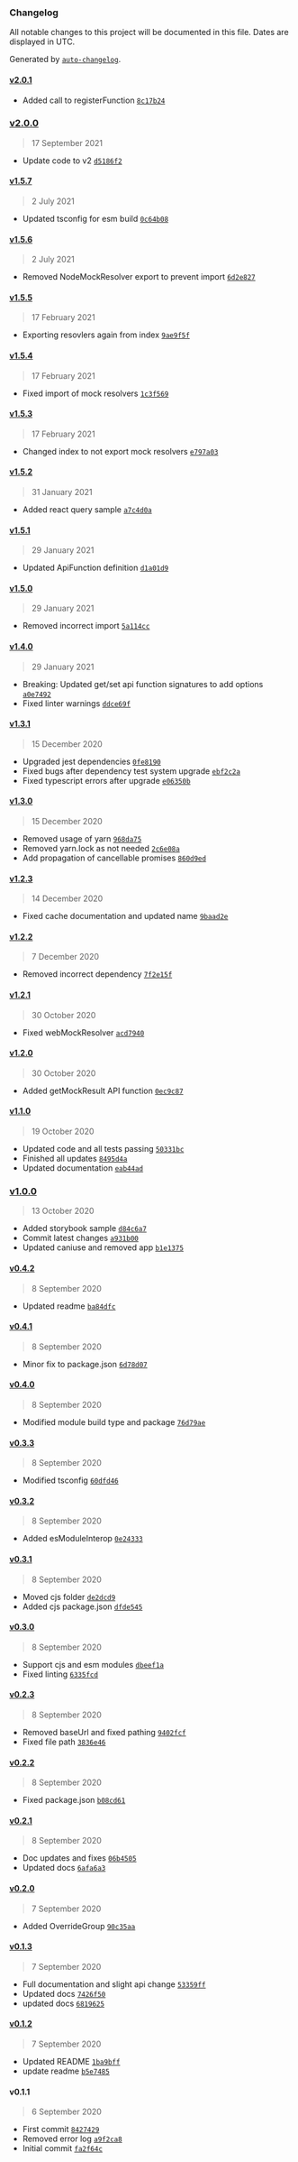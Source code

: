 ### Changelog

All notable changes to this project will be documented in this file. Dates are displayed in UTC.

Generated by [`auto-changelog`](https://github.com/CookPete/auto-changelog).

#### [v2.0.1](https://github.com/mlmassey/api-layer/compare/v2.0.0...v2.0.1)

- Added call to registerFunction [`8c17b24`](https://github.com/mlmassey/api-layer/commit/8c17b24fd58d06d28fa2893231fc44fa91b2a9bc)

### [v2.0.0](https://github.com/mlmassey/api-layer/compare/v1.5.7...v2.0.0)

> 17 September 2021

- Update code to v2 [`d5186f2`](https://github.com/mlmassey/api-layer/commit/d5186f21868a91facdf3c220e5df91686107262a)

#### [v1.5.7](https://github.com/mlmassey/api-layer/compare/v1.5.6...v1.5.7)

> 2 July 2021

- Updated tsconfig for esm build [`0c64b08`](https://github.com/mlmassey/api-layer/commit/0c64b089c86e27d34c4aaaed764a101b44e2051f)

#### [v1.5.6](https://github.com/mlmassey/api-layer/compare/v1.5.5...v1.5.6)

> 2 July 2021

- Removed NodeMockResolver export to prevent import [`6d2e827`](https://github.com/mlmassey/api-layer/commit/6d2e8274c7d36780e210d2bc4409488b1515b1c2)

#### [v1.5.5](https://github.com/mlmassey/api-layer/compare/v1.5.4...v1.5.5)

> 17 February 2021

- Exporting resovlers again from index [`9ae9f5f`](https://github.com/mlmassey/api-layer/commit/9ae9f5f38b29f5037e86bda3cae6821a7ac7e46e)

#### [v1.5.4](https://github.com/mlmassey/api-layer/compare/v1.5.3...v1.5.4)

> 17 February 2021

- Fixed import of mock resolvers [`1c3f569`](https://github.com/mlmassey/api-layer/commit/1c3f5691c7e4264134b02239f2313eff3376f2ee)

#### [v1.5.3](https://github.com/mlmassey/api-layer/compare/v1.5.2...v1.5.3)

> 17 February 2021

- Changed index to not export mock resolvers [`e797a03`](https://github.com/mlmassey/api-layer/commit/e797a03ccf9eac9782ef8f95e1b5db352ca8dead)

#### [v1.5.2](https://github.com/mlmassey/api-layer/compare/v1.5.1...v1.5.2)

> 31 January 2021

- Added react query sample [`a7c4d0a`](https://github.com/mlmassey/api-layer/commit/a7c4d0a2de873c497ba65e33a4d316f60260474c)

#### [v1.5.1](https://github.com/mlmassey/api-layer/compare/v1.5.0...v1.5.1)

> 29 January 2021

- Updated ApiFunction definition [`d1a01d9`](https://github.com/mlmassey/api-layer/commit/d1a01d9bf81807b4f89b01bd3df73f3e74dcf6ce)

#### [v1.5.0](https://github.com/mlmassey/api-layer/compare/v1.4.0...v1.5.0)

> 29 January 2021

- Removed incorrect import [`5a114cc`](https://github.com/mlmassey/api-layer/commit/5a114cc0fcaf6e468c51c4740f3df8873285f387)

#### [v1.4.0](https://github.com/mlmassey/api-layer/compare/v1.3.1...v1.4.0)

> 29 January 2021

- Breaking: Updated get/set api function signatures to add options [`a0e7492`](https://github.com/mlmassey/api-layer/commit/a0e7492e8f2ccc7e84cd4fb18560f48e94db43a5)
- Fixed linter warnings [`ddce69f`](https://github.com/mlmassey/api-layer/commit/ddce69f2f8d6f9d468876847426607233fb35b2f)

#### [v1.3.1](https://github.com/mlmassey/api-layer/compare/v1.3.0...v1.3.1)

> 15 December 2020

- Upgraded jest dependencies [`0fe8190`](https://github.com/mlmassey/api-layer/commit/0fe8190aa5bb93a72e9e577964e264f6866ad8db)
- Fixed bugs after dependency test system upgrade [`ebf2c2a`](https://github.com/mlmassey/api-layer/commit/ebf2c2a2b1f34e953de9647cef4b8b4a4a79bd99)
- Fixed typescript errors after upgrade [`e06350b`](https://github.com/mlmassey/api-layer/commit/e06350bc9184696f3b5aa59c29816960a28a5d18)

#### [v1.3.0](https://github.com/mlmassey/api-layer/compare/v1.2.3...v1.3.0)

> 15 December 2020

- Removed usage of yarn [`968da75`](https://github.com/mlmassey/api-layer/commit/968da757d8ca778c4fbad938319cd44bbd59a3b8)
- Removed yarn.lock as not needed [`2c6e08a`](https://github.com/mlmassey/api-layer/commit/2c6e08ac5f4eb126e963529afaeea4e2a0d55ab7)
- Add propagation of cancellable promises [`860d9ed`](https://github.com/mlmassey/api-layer/commit/860d9ed8b8d613593b5d1a93d93e84bafc490e6c)

#### [v1.2.3](https://github.com/mlmassey/api-layer/compare/v1.2.2...v1.2.3)

> 14 December 2020

- Fixed cache documentation and updated name [`9baad2e`](https://github.com/mlmassey/api-layer/commit/9baad2e913158ebefe5f0cbb8dc3e46c42455ec1)

#### [v1.2.2](https://github.com/mlmassey/api-layer/compare/v1.2.1...v1.2.2)

> 7 December 2020

- Removed incorrect dependency [`7f2e15f`](https://github.com/mlmassey/api-layer/commit/7f2e15f26b1844f3f5060e186f40f506019edbb9)

#### [v1.2.1](https://github.com/mlmassey/api-layer/compare/v1.2.0...v1.2.1)

> 30 October 2020

- Fixed webMockResolver [`acd7940`](https://github.com/mlmassey/api-layer/commit/acd79408e98a938595896362af5d52672f53af31)

#### [v1.2.0](https://github.com/mlmassey/api-layer/compare/v1.1.0...v1.2.0)

> 30 October 2020

- Added getMockResult API function [`0ec9c87`](https://github.com/mlmassey/api-layer/commit/0ec9c87b55ee6f4fe0174073e73e23aaba7e5e12)

#### [v1.1.0](https://github.com/mlmassey/api-layer/compare/v1.0.0...v1.1.0)

> 19 October 2020

- Updated code and all tests passing [`50331bc`](https://github.com/mlmassey/api-layer/commit/50331bca7f790bcb17b56858d5177d1446fa08b1)
- Finished all updates [`8495d4a`](https://github.com/mlmassey/api-layer/commit/8495d4a5f3da094a34242828689802ae8fd26303)
- Updated documentation [`eab44ad`](https://github.com/mlmassey/api-layer/commit/eab44adebfc9a5603ebc302b7e7b3d131bdf0902)

### [v1.0.0](https://github.com/mlmassey/api-layer/compare/v0.4.2...v1.0.0)

> 13 October 2020

- Added storybook sample [`d84c6a7`](https://github.com/mlmassey/api-layer/commit/d84c6a7a5b35755e518aabc67966a3a0dacfa1cd)
- Commit latest changes [`a931b00`](https://github.com/mlmassey/api-layer/commit/a931b00520c0fb34a6d425be840380bde6e887d3)
- Updated caniuse and removed app [`b1e1375`](https://github.com/mlmassey/api-layer/commit/b1e1375b0d30d2735f5c9913a0c9568f4150c547)

#### [v0.4.2](https://github.com/mlmassey/api-layer/compare/v0.4.1...v0.4.2)

> 8 September 2020

- Updated readme [`ba84dfc`](https://github.com/mlmassey/api-layer/commit/ba84dfc3c088b6eafcde974ee0a655a8498566e5)

#### [v0.4.1](https://github.com/mlmassey/api-layer/compare/v0.4.0...v0.4.1)

> 8 September 2020

- Minor fix to package.json [`6d78d07`](https://github.com/mlmassey/api-layer/commit/6d78d075448053e2b3437411084a5df585f7d783)

#### [v0.4.0](https://github.com/mlmassey/api-layer/compare/v0.3.3...v0.4.0)

> 8 September 2020

- Modified module build type and package [`76d79ae`](https://github.com/mlmassey/api-layer/commit/76d79ae87de8f17c92d843c78d3d13d42cca308a)

#### [v0.3.3](https://github.com/mlmassey/api-layer/compare/v0.3.2...v0.3.3)

> 8 September 2020

- Modified tsconfig [`60dfd46`](https://github.com/mlmassey/api-layer/commit/60dfd46e6ea2811589031a23d67d7a75872df586)

#### [v0.3.2](https://github.com/mlmassey/api-layer/compare/v0.3.1...v0.3.2)

> 8 September 2020

- Added esModuleInterop [`0e24333`](https://github.com/mlmassey/api-layer/commit/0e24333ee61db516c155dae13e225a45b48f6c06)

#### [v0.3.1](https://github.com/mlmassey/api-layer/compare/v0.3.0...v0.3.1)

> 8 September 2020

- Moved cjs folder [`de2dcd9`](https://github.com/mlmassey/api-layer/commit/de2dcd9b6046a832431618e440b07d3d5644d6c7)
- Added cjs package.json [`dfde545`](https://github.com/mlmassey/api-layer/commit/dfde545e0b0d6a0084e3958c36b7278ac7ae259e)

#### [v0.3.0](https://github.com/mlmassey/api-layer/compare/v0.2.3...v0.3.0)

> 8 September 2020

- Support cjs and esm modules [`dbeef1a`](https://github.com/mlmassey/api-layer/commit/dbeef1a7f03f275937f441df9b21c5c376dd877c)
- Fixed linting [`6335fcd`](https://github.com/mlmassey/api-layer/commit/6335fcdce7c36103667038ce481c6af0abe48d03)

#### [v0.2.3](https://github.com/mlmassey/api-layer/compare/v0.2.2...v0.2.3)

> 8 September 2020

- Removed baseUrl and fixed pathing [`9402fcf`](https://github.com/mlmassey/api-layer/commit/9402fcf6861816cfc172f17bfa701aa7d3bd58f3)
- Fixed file path [`3836e46`](https://github.com/mlmassey/api-layer/commit/3836e46cccbfbaf9a31d8e106ec189ce2a715039)

#### [v0.2.2](https://github.com/mlmassey/api-layer/compare/v0.2.1...v0.2.2)

> 8 September 2020

- Fixed package.json [`b08cd61`](https://github.com/mlmassey/api-layer/commit/b08cd6172a0e9ef844cd3377b165f121a465ce61)

#### [v0.2.1](https://github.com/mlmassey/api-layer/compare/v0.2.0...v0.2.1)

> 8 September 2020

- Doc updates and fixes [`06b4505`](https://github.com/mlmassey/api-layer/commit/06b450589fb86792286816d0cdd9491f3745f7a7)
- Updated docs [`6afa6a3`](https://github.com/mlmassey/api-layer/commit/6afa6a3dac49cedf6417b70ce10aebd978096ec2)

#### [v0.2.0](https://github.com/mlmassey/api-layer/compare/v0.1.3...v0.2.0)

> 7 September 2020

- Added OverrideGroup [`90c35aa`](https://github.com/mlmassey/api-layer/commit/90c35aa151a9e5271ec044a4da015654837a891d)

#### [v0.1.3](https://github.com/mlmassey/api-layer/compare/v0.1.2...v0.1.3)

> 7 September 2020

- Full documentation and slight api change [`53359ff`](https://github.com/mlmassey/api-layer/commit/53359ff9c413cded705bf9987f57fab4f90d32bd)
- Updated docs [`7426f50`](https://github.com/mlmassey/api-layer/commit/7426f50358294ecde3f9f01dac598e6a46e0c879)
- updated docs [`6819625`](https://github.com/mlmassey/api-layer/commit/68196258e6c528ab08b75a39bc0d61361bc37734)

#### [v0.1.2](https://github.com/mlmassey/api-layer/compare/v0.1.1...v0.1.2)

> 7 September 2020

- Updated README [`1ba9bff`](https://github.com/mlmassey/api-layer/commit/1ba9bff845ed132d63535df357f2a3a91673eef8)
- update readme [`b5e7485`](https://github.com/mlmassey/api-layer/commit/b5e7485ab73ef14e2ee89f22b4f3f684bd06475a)

#### v0.1.1

> 6 September 2020

- First commit [`8427429`](https://github.com/mlmassey/api-layer/commit/8427429b1d29cdb5f215d1d35128851807be564d)
- Removed error log [`a9f2ca8`](https://github.com/mlmassey/api-layer/commit/a9f2ca85031af900446ad1d59a88be604425cc82)
- Initial commit [`fa2f64c`](https://github.com/mlmassey/api-layer/commit/fa2f64cff0a56ad73f481089666c3a932df9ced5)
